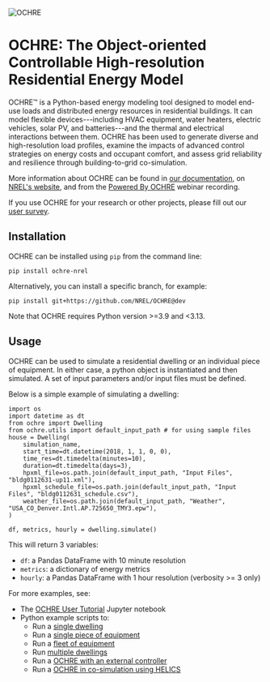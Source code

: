 ![OCHRE](https://github.com/NREL/OCHRE/blob/main/docs/source/images/OCHRE-Logo-Horiz-2Color.png)

# OCHRE: The Object-oriented Controllable High-resolution Residential Energy Model

OCHRE&trade; is a Python-based energy modeling tool designed to model end-use
loads and distributed energy resources in residential buildings. It can model
flexible devices---including HVAC equipment, water heaters, electric vehicles,
solar PV, and batteries---and the thermal and electrical interactions between
them. OCHRE has been used to generate diverse and high-resolution load
profiles, examine the impacts of advanced control strategies on energy costs
and occupant comfort, and assess grid reliability and resilience through
building-to-grid co-simulation.

More information about OCHRE can be found in [our
documentation](https://ochre-nrel.readthedocs.io/), on [NREL's
website](https://www.nrel.gov/grid/ochre.html), and from the [Powered By
OCHRE](https://www.youtube.com/watch?v=B5elLVtYDbI) webinar recording.

If you use OCHRE for your research or other projects, please fill out our [user survey](https://forms.office.com/g/U4xYhaWEvs).

## Installation

OCHRE can be installed using `pip` from the command line:

```
pip install ochre-nrel
```

Alternatively, you can install a specific branch, for example:

```
pip install git+https://github.com/NREL/OCHRE@dev
```

Note that OCHRE requires Python version >=3.9 and <3.13.

## Usage

OCHRE can be used to simulate a residential dwelling or an individual piece of
equipment. In either case, a python object is instantiated and then simulated.
A set of input parameters and/or input files must be defined. 

Below is a simple example of simulating a dwelling:
```
import os
import datetime as dt
from ochre import Dwelling
from ochre.utils import default_input_path # for using sample files
house = Dwelling(
    simulation_name, 
    start_time=dt.datetime(2018, 1, 1, 0, 0),
    time_res=dt.timedelta(minutes=10),       
    duration=dt.timedelta(days=3),
    hpxml_file=os.path.join(default_input_path, "Input Files", "bldg0112631-up11.xml"),
    hpxml_schedule_file=os.path.join(default_input_path, "Input Files", "bldg0112631_schedule.csv"),
    weather_file=os.path.join(default_input_path, "Weather", "USA_CO_Denver.Intl.AP.725650_TMY3.epw"),
)

df, metrics, hourly = dwelling.simulate()
```

This will return 3 variables:
 * `df`: a Pandas DataFrame with 10 minute resolution
 * `metrics`: a dictionary of energy metrics
 * `hourly`: a Pandas DataFrame with 1 hour resolution (verbosity >= 3 only)

For more examples, see:
* The [OCHRE User
  Tutorial](https://colab.research.google.com/github/NREL/OCHRE/blob/main/notebook/user_tutorial.ipynb)
  Jupyter notebook 
* Python example scripts to:
  * Run a [single dwelling](https://github.com/NREL/OCHRE/blob/main/bin/run_dwelling.py)
  * Run a [single piece of equipment](https://github.com/NREL/OCHRE/blob/main/bin/run_equipment.py)
  * Run a [fleet of equipment](https://github.com/NREL/OCHRE/blob/main/bin/run_fleet.py)
  * Run [multiple dwellings](https://github.com/NREL/OCHRE/blob/main/bin/run_multiple.py)
  * Run a [OCHRE with an external controller](https://github.com/NREL/OCHRE/blob/main/bin/run_external_control.py)
  * Run a [OCHRE in co-simulation using HELICS](https://github.com/NREL/OCHRE/blob/main/bin/run_cosimulation.py)
